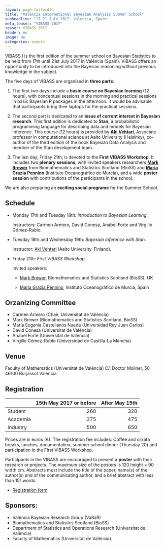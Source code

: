 ```yaml
---
layout: page-fullwidth
title: "València International Bayesian Analysis Summer School"
subheadline: "17-21 July 2017, València, Spain"
meta_teaser: "VIBASS 2017"
teaser: VIBASS 2017
header: no
image: no
categories: events
---
```


VIBASS I is the first edition of the summer school on Bayesian Statistics to be held from 17th until 21st July 2017 in València (Spain).
VIBASS offers an opportunity to be introduced into the Bayesian reasoning without
previous knowledge in the subject.

The five days of VIBASS are organised in __three parts__:

1. The first two days include a __basic course on Bayesian learning__ (12 hours), with conceptual sessions in the morning and practical sessions in basic Bayesian R packages in the afternoon.
It would be advisable that participants bring their laptops for the practical sessions.

2. The second part is dedicated to an __issue of current interest in Bayesian research__. This first edition is dedicated to __Stan__, a probabilistic programming language for describing data and models for Bayesian inference.
This course (12 hours) is provided by [__Aki Vehtari__](https://users.aalto.fi/~ave/), Associate professor in computational science at Aalto University (Helsinky), co-author of the third edition of the book Bayesian Data Analysis and member of the Stan development team.

3. The last day, Friday 21th, is devoted to the __First VIBASS Workshop__.
It includes two __plenary sessions__, with invited speakers researchers [__Mark Brewer__](http://www.bioss.ac.uk/people/markb.html) from Biomathematics and Statistics Scotland (BioSS) and [__Maria Grazia Pennino__](https://www.researchgate.net/profile/Maria_Pennino) (Instituto Oceanográfico de Murcia), and a wide __poster session__ with contributions of the participants in the school.

We are also preparing an __exciting social programe__ for the Summer School.

## Schedule

- Monday 17th and Tuesday 18th: _Introduction to Bayesian Learning_.

  Instructors: Carmen Armero, David Conesa, Anabel Forte and Virgilio Gómez-Rubio.

- Tuesday 18th and Wednesday 19th: _Bayesian Inference with Stan_.

  Instructor: [Aki Vehtari](https://users.aalto.fi/~ave/) (Aalto University, Finland).

- Friday 21th: _First VIBASS Workshop_.

  Invited speakers:

    - [Mark Brewer](http://www.bioss.ac.uk/people/markb.html), Biomathematics and Statistics Scotland (BioSS), UK

    - [Maria Grazia Pennino](https://www.researchgate.net/profile/Maria_Pennino), Instituto Oceanográfico de Murcia, Spain


## Orzanizing Committee

- Carmen Armero (Chair, Universitat de València)
- Mark Brewer (Biomathematics and Statistics Scotland, BioSS)
- María Eugenia Castellanos Nueda (Universidad Rey Juan Carlos)
- David Conesa (Universitat de València)
- Anabel Forte (Universitat de València)
- Virgilio Gómez-Rubio (Universidad de Castilla-La Mancha)


## Venue

Faculty of Mathematics (Universitat de València)
C/. Doctor Moliner, 50
46100 Burjassot
València


## Registration

| | 15th May 2017 or before | After May 15th |
---------|-----------------------:|--------------:
 Student | 260 | 320
 Academia | 375 | 475
 Industry | 500 | 650

Prices are in euros (€).
The registration fee includes: Coffee and orxata breaks, lunches, documentation, summer school dinner (Thursday 20) and participation in the First VIBASS Workshop.

Participants in the VIBASS are encouraged to present a __poster__ with their research or projects. The maximum size of the posters is 120 height × 90 width
cm. Abstracts must include the title of the paper, name(s) of the author(s) and of the communicating author, and a brief abstract with less than 151 words.

- [Registration form](http://congresos.adeituv.es/VIBASS)


## Sponsors:

- València Bayesian Research Group (VaBaR)
- Biomathematics and Statistics Scotland (BioSS)
- Department of Statistics and Operations Research (Universitat de València)
- Faculty of Mathematics (Universitat de València).
